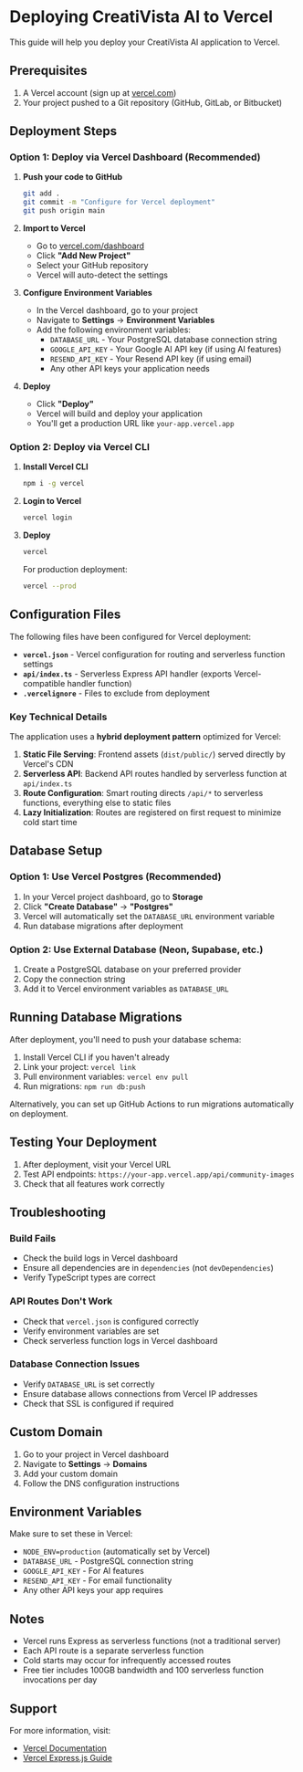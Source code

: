 # Deploying CreatiVista AI to Vercel

This guide will help you deploy your CreatiVista AI application to Vercel.

## Prerequisites

1. A Vercel account (sign up at [vercel.com](https://vercel.com))
2. Your project pushed to a Git repository (GitHub, GitLab, or Bitbucket)

## Deployment Steps

### Option 1: Deploy via Vercel Dashboard (Recommended)

1. **Push your code to GitHub**
   ```bash
   git add .
   git commit -m "Configure for Vercel deployment"
   git push origin main
   ```

2. **Import to Vercel**
   - Go to [vercel.com/dashboard](https://vercel.com/dashboard)
   - Click **"Add New Project"**
   - Select your GitHub repository
   - Vercel will auto-detect the settings

3. **Configure Environment Variables**
   - In the Vercel dashboard, go to your project
   - Navigate to **Settings** → **Environment Variables**
   - Add the following environment variables:
     - `DATABASE_URL` - Your PostgreSQL database connection string
     - `GOOGLE_API_KEY` - Your Google AI API key (if using AI features)
     - `RESEND_API_KEY` - Your Resend API key (if using email)
     - Any other API keys your application needs

4. **Deploy**
   - Click **"Deploy"**
   - Vercel will build and deploy your application
   - You'll get a production URL like `your-app.vercel.app`

### Option 2: Deploy via Vercel CLI

1. **Install Vercel CLI**
   ```bash
   npm i -g vercel
   ```

2. **Login to Vercel**
   ```bash
   vercel login
   ```

3. **Deploy**
   ```bash
   vercel
   ```
   
   For production deployment:
   ```bash
   vercel --prod
   ```

## Configuration Files

The following files have been configured for Vercel deployment:

- **`vercel.json`** - Vercel configuration for routing and serverless function settings
- **`api/index.ts`** - Serverless Express API handler (exports Vercel-compatible handler function)
- **`.vercelignore`** - Files to exclude from deployment

### Key Technical Details

The application uses a **hybrid deployment pattern** optimized for Vercel:

1. **Static File Serving**: Frontend assets (`dist/public/`) served directly by Vercel's CDN
2. **Serverless API**: Backend API routes handled by serverless function at `api/index.ts`
3. **Route Configuration**: Smart routing directs `/api/*` to serverless functions, everything else to static files
4. **Lazy Initialization**: Routes are registered on first request to minimize cold start time

## Database Setup

### Option 1: Use Vercel Postgres (Recommended)

1. In your Vercel project dashboard, go to **Storage**
2. Click **"Create Database"** → **"Postgres"**
3. Vercel will automatically set the `DATABASE_URL` environment variable
4. Run database migrations after deployment

### Option 2: Use External Database (Neon, Supabase, etc.)

1. Create a PostgreSQL database on your preferred provider
2. Copy the connection string
3. Add it to Vercel environment variables as `DATABASE_URL`

## Running Database Migrations

After deployment, you'll need to push your database schema:

1. Install Vercel CLI if you haven't already
2. Link your project: `vercel link`
3. Pull environment variables: `vercel env pull`
4. Run migrations: `npm run db:push`

Alternatively, you can set up GitHub Actions to run migrations automatically on deployment.

## Testing Your Deployment

1. After deployment, visit your Vercel URL
2. Test API endpoints: `https://your-app.vercel.app/api/community-images`
3. Check that all features work correctly

## Troubleshooting

### Build Fails

- Check the build logs in Vercel dashboard
- Ensure all dependencies are in `dependencies` (not `devDependencies`)
- Verify TypeScript types are correct

### API Routes Don't Work

- Check that `vercel.json` is configured correctly
- Verify environment variables are set
- Check serverless function logs in Vercel dashboard

### Database Connection Issues

- Verify `DATABASE_URL` is set correctly
- Ensure database allows connections from Vercel IP addresses
- Check that SSL is configured if required

## Custom Domain

1. Go to your project in Vercel dashboard
2. Navigate to **Settings** → **Domains**
3. Add your custom domain
4. Follow the DNS configuration instructions

## Environment Variables

Make sure to set these in Vercel:

- `NODE_ENV=production` (automatically set by Vercel)
- `DATABASE_URL` - PostgreSQL connection string
- `GOOGLE_API_KEY` - For AI features
- `RESEND_API_KEY` - For email functionality
- Any other API keys your app requires

## Notes

- Vercel runs Express as serverless functions (not a traditional server)
- Each API route is a separate serverless function
- Cold starts may occur for infrequently accessed routes
- Free tier includes 100GB bandwidth and 100 serverless function invocations per day

## Support

For more information, visit:
- [Vercel Documentation](https://vercel.com/docs)
- [Vercel Express.js Guide](https://vercel.com/guides/using-express-with-vercel)
